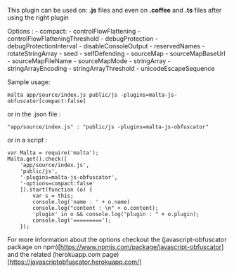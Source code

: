 This plugin can be used on: **.js** files and even on **.coffee** and **.ts** files after using the right plugin

Options :
    - compact:
    - controlFlowFlattening
    - controlFlowFlatteningThreshold
    - debugProtection
    - debugProtectionInterval
    - disableConsoleOutput
    - reservedNames
    - rotateStringArray
    - seed
    - selfDefending
    - sourceMap
    - sourceMapBaseUrl
    - sourceMapFileName
    - sourceMapMode
    - stringArray
    - stringArrayEncoding
    - stringArrayThreshold
    - unicodeEscapeSequence

Sample usage:  

    malta app/source/index.js public/js -plugins=malta-js-obfuscator[compact:false]

or in the .json file :

    "app/source/index.js" : "public/js -plugins=malta-js-obfuscator"

or in a script : 

    var Malta = require('malta');
    Malta.get().check([
        'app/source/index.js',
        'public/js',
        '-plugins=malta-js-obfuscator',
        '-options=compact:false'
        ]).start(function (o) {
            var s = this;
            console.log('name : ' + o.name)
            console.log("content : \n" + o.content);
            'plugin' in o && console.log("plugin : " + o.plugin);
            console.log('=========');
        });

For more information about the options checkout the (javascript-obfuscator package on npm)[https://www.npmjs.com/package/javascript-obfuscator] and the related (herokuapp.com page)[https://javascriptobfuscator.herokuapp.com/]
